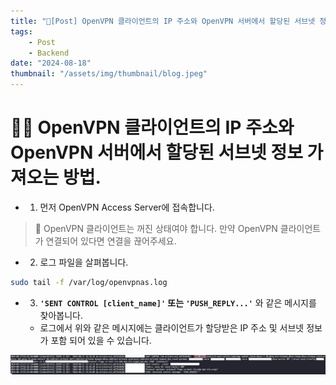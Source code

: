 ```yaml
---
title: "📝[Post] OpenVPN 클라이언트의 IP 주소와 OpenVPN 서버에서 할당된 서브넷 정보 가져오는 방법."
tags:
    - Post
    - Backend
date: "2024-08-18"
thumbnail: "/assets/img/thumbnail/blog.jpeg"
---
```


# 🙋‍♂️ OpenVPN 클라이언트의 IP 주소와 OpenVPN 서버에서 할당된 서브넷 정보 가져오는 방법.
- 1. 먼저 OpenVPN Access Server에 접속합니다.
> 🎯 OpenVPN 클라이언트는 꺼진 상태여야 합니다.
> 만약 OpenVPN 클라이언트가 연결되어 있다면 연결을 끊어주세요.
- 2. 로그 파일을 살펴봅니다.
```bash
sudo tail -f /var/log/openvpnas.log
```
- 3. **`'SENT CONTROL [client_name]'` 또는 `'PUSH_REPLY...'`** 와 같은 메시지를 찾아봅니다.
    - 로그에서 위와 같은 메시지에는 클라이언트가 할당받은 IP 주소 및 서브넷 정보가 포함 되어 있을 수 있습니다.
<img src = "https://github.com/devKobe24/images2/blob/main/openvpn-client-ip.png?raw=true">

